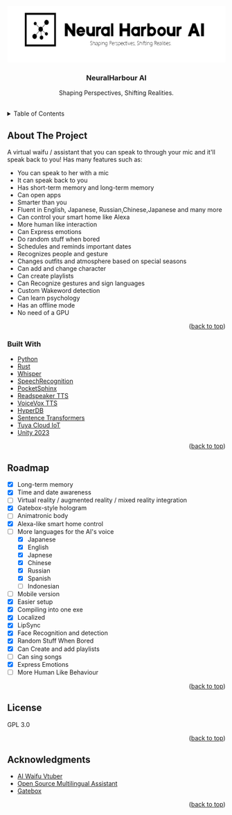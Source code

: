 <!-- Improved compatibility of back to top link: See: https://github.com/othneildrew/Best-README-Template/pull/73 -->
<a name="readme-top"></a>
<!--
*** Thanks for checking out the Best-README-Template. If you have a suggestion
*** that would make this better, please fork the repo and create a pull request
*** or simply open an issue with the tag "enhancement".
*** Don't forget to give the project a star!
*** Thanks again! Now go create something AMAZING! :D
-->




<!-- PROJECT LOGO -->
<br />
<div align="center">
  <a href="https://github.com/NeuralHarbour/LLM-Based-3D-Avatar-Assistant">
    <img src="images/Logo.png" alt="Logo" width="600" height="130">
  </a>

  <h3 align="center">NeuralHarbour AI</h3>

  <p align="center">
    Shaping Perspectives, Shifting Realities.
    <br />
    <br />
</div>



<!-- TABLE OF CONTENTS -->
<details>
  <summary>Table of Contents</summary>
  <ol>
    <li>
      <a href="#about-the-project">About The Project</a>
      <ul>
        <li><a href="#built-with">Built With</a></li>
      </ul>
    </li>
    <li><a href="#roadmap">Roadmap</a></li>
    <li><a href="#license">License</a></li>
    <li><a href="#acknowledgments">Acknowledgments</a></li>
  </ol>
</details>



<!-- ABOUT THE PROJECT -->
## About The Project

A virtual waifu / assistant that you can speak to through your mic and it'll speak back to you! Has many features such as:

* You can speak to her with a mic
* It can speak back to you
* Has short-term memory and long-term memory
* Can open apps
* Smarter than you
* Fluent in  English, Japanese, Russian,Chinese,Japanese and many more
* Can control your smart home like Alexa
* More human like interaction
* Can Express emotions
* Do random stuff when bored
* Schedules and reminds important dates
* Recognizes people and gesture
* Changes outfits and atmosphere based on special seasons
* Can add and change character
* Can create playlists
* Can Recognize gestures and sign languages
* Custom Wakeword detection
* Can learn psychology
* Has an offline mode
* No need of a GPU

<p align="right">(<a href="#readme-top">back to top</a>)</p>



### Built With

* [Python](https://www.python.org)
* [Rust](https://github.com/rust-lang/rust)
* [Whisper](https://openai.com/research/whisper)
* [SpeechRecognition](https://pypi.org/project/SpeechRecognition/)
* [PocketSphinx](https://pypi.org/project/pocketsphinx/)
* [Readspeaker TTS](https://www.readspeaker.com/)
* [VoiceVox TTS](https://github.com/VOICEVOX/)
* [HyperDB](https://github.com/jdagdelen/hyperDB)
* [Sentence Transformers](https://github.com/UKPLab/sentence-transformers)
* [Tuya Cloud IoT](https://iot.tuya.com/)
* [Unity 2023](https://github.com/Unity-Technologies)

<p align="right">(<a href="#readme-top">back to top</a>)</p>


<!-- ROADMAP -->
## Roadmap

- [x] Long-term memory
- [x] Time and date awareness
- [ ] Virtual reality / augmented reality / mixed reality integration
- [x] Gatebox-style hologram
- [ ] Animatronic body
- [x] Alexa-like smart home control
- [ ] More languages for the AI's voice
  - [x] Japanese
  - [x] English
  - [x] Japnese
  - [x] Chinese
  - [x] Russian 
  - [x] Spanish
  - [ ] Indonesian
- [ ] Mobile version
- [x] Easier setup
- [x] Compiling into one exe
- [x] Localized
- [x] LipSync
- [x] Face Recognition and detection
- [x] Random Stuff When Bored
- [x] Can Create and add playlists
- [ ] Can sing songs
- [x] Express Emotions
- [ ] More Human Like Behaviour

<p align="right">(<a href="#readme-top">back to top</a>)</p>



<!-- LICENSE -->
## License

GPL 3.0

<p align="right">(<a href="#readme-top">back to top</a>)</p>



<!-- ACKNOWLEDGMENTS -->
## Acknowledgments

* [AI Waifu Vtuber](https://github.com/ardha27/AI-Waifu-Vtuber)
* [Open Source Multilingual Assistant](https://github.com/1neReality/M.I.T.S.U.H.A.)
* [Gatebox](https://www.gatebox.ai/)

<p align="right">(<a href="#readme-top">back to top</a>)</p>


